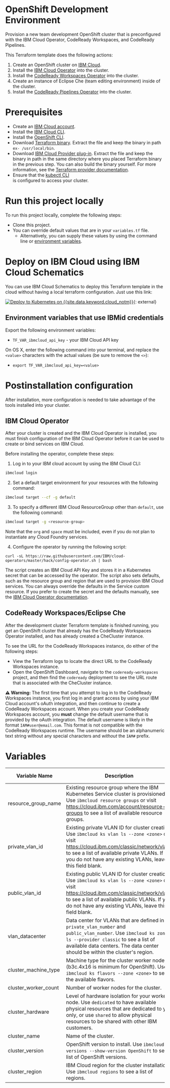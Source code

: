 # OpenShift Development Environment

Provision a new team development OpenShift cluster that is preconfigured with the IBM Cloud Operator, CodeReady Workspaces, and CodeReady Pipelines.

This Terraform template does the following actions:

1. Create an OpenShift cluster on [IBM Cloud](https://cloud.ibm.com).
2. Install the [IBM Cloud Operator](https://github.com/IBM/cloud-operators) into the cluster.
3. Install the [CodeReady Workspaces Operator](https://github.com/redhat-developer/codeready-workspaces-operator) into the cluster.
4. Create an instance of Eclipse Che (team editing environment) inside of the cluster.
5. Install the [CodeReady Pipelines Operator](https://github.com/openshift/tektoncd-pipeline) into the cluster.

# Prerequisites

- Create an [IBM Cloud account](https://cloud.ibm.com/registration).
- Install the [IBM Cloud CLI](https://cloud.ibm.com/docs/cli?topic=cloud-cli-getting-started).
- Install the [OpenShift CLI](https://cloud.ibm.com/docs/openshift?topic=openshift-openshift-cli).
- Download [Terraform binary](https://www.terraform.io/downloads.html). Extract the file and keep the binary in path `ex- /usr/local/bin`.
- Download [IBM Cloud Provider plug-in](https://github.com/IBM-Bluemix/terraform-provider-ibm/releases). Extract the file and keep the binary in path in the same directory where you placed Terraform binary in the previous step. You can also build the binary yourself. For more information, see the [Terraform provider documentation](https://github.com/IBM-Bluemix/terraform-provider-ibm/blob/master/README.md).
- Ensure that the [kubectl CLI](https://kubernetes.io/docs/tasks/tools/install-kubectl/)  
is configured to access your cluster.

# Run this project locally

To run this project locally, complete the following steps:

- Clone this project.
- You can override default values that are in your `variables.tf` file.
  - Alternatively, you can supply these values by using the command line or [environment variables](https://www.terraform.io/intro/getting-started/variables.html).


# Deploy on IBM Cloud using IBM Cloud Schematics

You can use IBM Cloud Schematics to deploy this Terraform template in the cloud without having a local terraform configuration.   Just use this link:

[![Deploy to Kubernetes on {{site.data.keyword.cloud_notm}}](../images/Deploy_to_Openshift.svg "Deploy to Kubernetes on {{site.data.keyword.cloud_notm}}")](https://cloud.ibm.com/schematics/workspaces/create?repository=https://github.com/Cloud-Schematics/openshift-dev-cluster&terraform_version=terraform_v0.12){: external}
  
## Environment variables that use IBMid credentials

Export the following environment variables:

- `TF_VAR_ibmcloud_api_key` - your IBM Cloud API key

On OS X, enter the following command into your terminal, and replace the `<value>` characters with the actual values (be sure to remove the `<>`):

- `export TF_VAR_ibmcloud_api_key=<value>`

# Postinstallation configuration

After installation, more configuration is needed to take advantage of the tools installed into your cluster.  

## IBM Cloud Operator

After your cluster is created and the IBM Cloud Operator is installed, you must finish configuration of the IBM Cloud Operator before it can be used to create or bind services on IBM Cloud.

Before installing the operator, complete these steps:

1. Log in to your IBM cloud account by using the IBM Cloud CLI:

```bash
ibmcloud login
```

2. Set a default target environment for your resources with the following command:

```bash
ibmcloud target --cf -g default
```

3. To specify a different IBM Cloud ResourceGroup other than `default`, use the following command:

```bash
ibmcloud target -g <resource-group>
```

Note that the `org` and `space` must be included, even if you do not plan to instantiate any Cloud Foundry services.

4. Configure the operator by running the following script:

```
curl -sL https://raw.githubusercontent.com/IBM/cloud-operators/master/hack/config-operator.sh | bash 
```

The script creates an IBM Cloud API Key and stores it in a Kubernetes secret that can be accessed by the operator. The script also sets defaults, such as the resource group and region that are used to provision IBM Cloud services. You can always override the defaults in the Service custom resource. If you prefer to create the secret and the defaults manually, see the [IBM Cloud Operator documentation](https://github.com/IBM/cloud-operators).

## CodeReady Workspaces/Eclipse Che

After the development cluster Terraform template is finished running, you get an OpenShift cluster that already has the CodeReady Workspaces Operator installed, and has already created a CheCluster instance.

To see the URL for the CodeReady Workspaces instance, do either of the following steps:
- View the Terraform logs to locate the direct URL to the CodeReady Workspaces instance.
- Open the OpenShift Dashboard, navigate to the `codeready-workspaces` project, and then find the `codeready` deployment to see the URL route that is associated with the CheCluster instance.

**⚠️ Warning:** The first time that you attempt to log in to the CodeReady Workspaces instance, you first log in and grant access by using your IBM Cloud account's oAuth integration, and then continue to create a CodeReady Workspaces account. When you create your CodeReady Workspaces account, you **must** change the default username that is provided by the oAuth integration. The default username is likely in the format `IAM#user@email.com`. This format is not compatible with the CodeReady Workspaces runtime. The username should be an alphanumeric text string without any special characters and _without_ the `IAM#` prefix.

# Variables

|Variable Name|Description|Default Value|
|-------------|-----------|-------------|
| resource_group_name | Existing resource group where the IBM Kubernetes Service cluster is provisioned. Use `ibmcloud resource groups` or visit https://cloud.ibm.com/account/resource-groups to see a list of available resource groups. | | 
|private_vlan_id   |  Existing private VLAN ID for cluster creation. Use `ibmcloud ks vlan ls --zone <zone>` or visit https://cloud.ibm.com/classic/network/vlans to see a list of available private VLANs. If you do not have any existing VLANs, leave this field blank. |  |
| public_vlan_id   |  Existing public VLAN ID for cluster creation. Use `ibmcloud ks vlan ls --zone <zone>` or visit https://cloud.ibm.com/classic/network/vlans to see a list of available public VLANs. If you do not have any existing VLANs, leave this field blank. |  |
| vlan_datacenter   | Data center for VLANs that are defined in `private_vlan_number` and `public_vlan_number`. Use `ibmcloud ks zone ls --provider classic` to see a list of available data centers. The data center should be within the cluster's region.  |  |
|cluster_machine_type   |  Machine type for the cluster worker nodes (b3c.4x16 is minimum for OpenShift). Use `ibmcloud ks flavors --zone <zone>` to see the available flavors. | b3c.4x16 |
|cluster_worker_count   | Number of worker nodes for the cluster.  | 3 |
|cluster_hardware   | Level of hardware isolation for your worker node. Use `dedicated` to have available physical resources that are dedicated to you only, or use `shared` to allow physical resources to be shared with other IBM customers.  | shared |
|cluster_name   | Name of the cluster.  |  |
|cluster_version   | OpenShift version to install. Use `ibmcloud ks versions --show-version OpenShift` to see a list of OpenShift versions.  | 4.3_openshift |
|cluster_region   | IBM Cloud region for the cluster installation. Use `ibmcloud regions` to see a list of regions.  |  |
